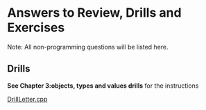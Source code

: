 # Answers to Review, Drills and Exercises
Note: All non-programming questions will be listed here.

## Drills

**See Chapter 3:objects, types and values drills**  for the instructions

[DrillLetter.cpp](DrillLetter.cpp)